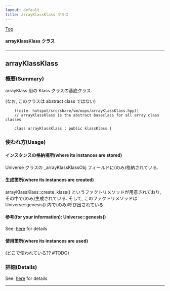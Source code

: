 ```yaml
---
layout: default
title: arrayKlassKlass クラス 
---
```

[Top](../index.html)

#### arrayKlassKlass クラス 



---
## <a name="noMEuDwfwU" id="noMEuDwfwU">arrayKlassKlass</a>

### 概要(Summary)
arrayKlass 用の Klass クラスの基底クラス.

(なお, このクラスは abstract class ではない)


```
    ((cite: hotspot/src/share/vm/oops/arrayKlassKlass.hpp))
    // arrayKlassKlass is the abstract baseclass for all array class classes
    
    class arrayKlassKlass : public klassKlass {
```

### 使われ方(Usage)
#### インスタンスの格納場所(where its instances are stored)
Universe クラスの _arrayKlassKlassObj フィールドに(のみ)格納されている.

#### 生成箇所(where its instances are created)
arrayKlassKlass::create_klass() というファクトリメソッドが用意されており, その中で(のみ)生成されている.
そして, このファクトリメソッドは Universe::genesis() 内で(のみ)呼び出されている.

#### 参考(for your information): Universe::genesis()
See: [here](no4230JvC.html) for details
#### 使用箇所(where its instances are used)
(どこで使われている?? #TODO)




### 詳細(Details)
See: [here](../doxygen/classarrayKlassKlass.html) for details

---

